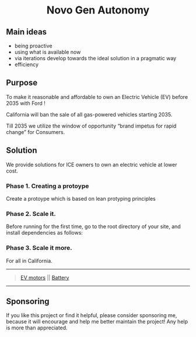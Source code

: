 <div align="center">

  # Novo Gen Autonomy


</div>

## Main ideas

- being proactive
- using what is available now
- via iterations develop towards the ideal solution in a pragmatic way
- efficiency

## Purpose
To make it reasonable and affordable to own an Electric Vehicle (EV) before 2035 with Ford !

California will ban the sale of all gas-powered vehicles starting 2035. 

Till 2035 we utilize the window of opportunity “brand impetus for rapid change” for Consumers.

## Solution

We provide solutions for ICE owners to own an electric vehicle at lower cost.

### Phase 1. Creating a protoype

Create a protoype which is based on lean protyping principles

### Phase 2. Scale it.

Before running for the first time, go to the root directory of your site, and install dependencies as follows:


### Phase 3. Scale it more.

For all in California.



***

> [EV motors](./electric_motors.md) || [Battery](./battery.md) 

***

## Sponsoring

If you like this project or find it helpful, please consider sponsoring me, because it will encourage and help me better maintain the project! Any help is more than appreciated. 
